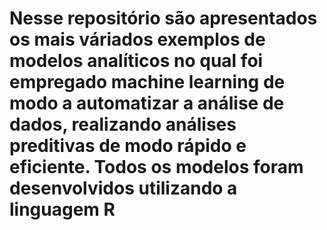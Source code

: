 # Nesse repositório são apresentados os mais váriados exemplos de modelos analíticos no qual foi empregado machine learning de modo a automatizar a análise de dados, realizando análises preditivas de modo rápido e eficiente. Todos os modelos foram desenvolvidos utilizando a linguagem R
